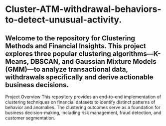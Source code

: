 # Cluster-ATM-withdrawal-behaviors-to-detect-unusual-activity.
Welcome to the repository for Clustering Methods and Financial Insights. This project explores three popular clustering algorithms—K-Means, DBSCAN, and Gaussian Mixture Models (GMM)—to analyze transactional data, withdrawals specifically and derive actionable business decisions.
----------------------------------------------------------------------------------------------------------------------------------------------------------------------------------
Project Overview
This repository provides an end-to-end implementation of clustering techniques on financial datasets to identify distinct patterns of behavior and anomalies. The clustering outcomes serve as a foundation for business decision-making, including risk management, fraud detection, and customer segmentation.

